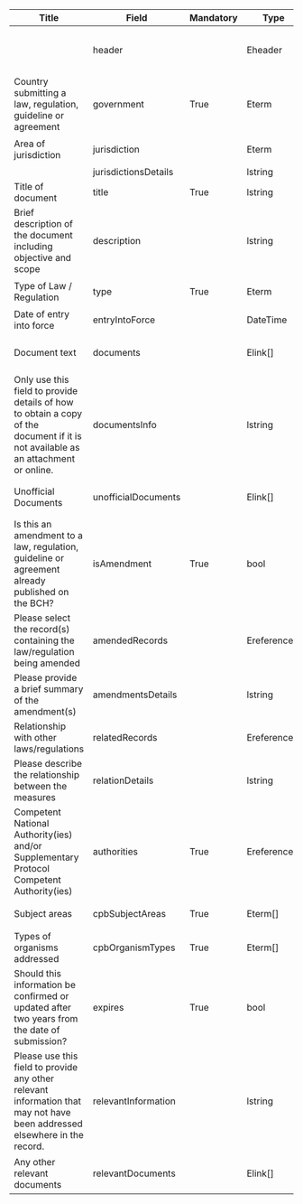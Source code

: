 <table class="schema-table" style="table-layout: fixed; width: 100%;">
  <thead>
    <tr>
      <th>Title</th>
      <th>Field</th>
      <th>Mandatory</th>
      <th>Type</th>
      <th>Example</th>
    </tr>
  </thead>
  <tbody>
    <tr>
      <td></td>
      <td>header</td>
      <td></td>
      <td>Eheader</td>
      <td><code>{ "identifier": "085758D8-C7AC-6AAE-9736-95811AD100DA", "schema": "biosafetyLaw", "languages": [ "en" ] }</code></td>
    </tr>
    <tr>
      <td>Country submitting a law, regulation, guideline or agreement</td>
      <td>government</td>
      <td>True</td>
      <td>Eterm</td>
      <td><code>{ "identifier": "af" }</code></td>
    </tr>
    <tr>
      <td>Area of jurisdiction</td>
      <td>jurisdiction</td>
      <td></td>
      <td>Eterm</td>
      <td><code>{ "identifier": "7437F880-7B12-4F26-AA91-CED37250DD0A" }</code></td>
    </tr>
    <tr>
      <td></td>
      <td>jurisdictionsDetails</td>
      <td></td>
      <td>lstring</td>
      <td></td>
    </tr>
    <tr>
      <td>Title of document</td>
      <td>title</td>
      <td>True</td>
      <td>lstring</td>
      <td><code>{ "en": "Test Title" }</code></td>
    </tr>
    <tr>
      <td>Brief description of the document including objective and scope</td>
      <td>description</td>
      <td></td>
      <td>lstring</td>
      <td><code>{ "en": "<div><!--block-->Test description</div>" }</code></td>
    </tr>
    <tr>
      <td>Type of Law / Regulation</td>
      <td>type</td>
      <td>True</td>
      <td>Eterm</td>
      <td><code>{ "identifier": "57217527-3732-437F-9AD8-45BEF4429FD5" }</code></td>
    </tr>
    <tr>
      <td>Date of entry into force</td>
      <td>entryIntoForce</td>
      <td></td>
      <td>DateTime</td>
      <td><code>2024-09-03</code></td>
    </tr>
    <tr>
      <td>Document text</td>
      <td>documents</td>
      <td></td>
      <td>Elink[]</td>
      <td><code>[ { "url": "https://www.google.com", "name": "Google", "language": "en" } ]</code></td>
    </tr>
    <tr>
      <td>Only use this field to provide details of how to obtain a copy of the document if it is not available as an attachment or online.</td>
      <td>documentsInfo</td>
      <td></td>
      <td>lstring</td>
      <td><code>{ "en": "<div><!--block-->Test description</div>" }</code></td>
    </tr>
    <tr>
      <td>Unofficial Documents</td>
      <td>unofficialDocuments</td>
      <td></td>
      <td>Elink[]</td>
      <td><code>[ { "url": "https://www.google.com", "name": "Google", "language": "en" } ]</code></td>
    </tr>
    <tr>
      <td>Is this an amendment to a law, regulation, guideline or agreement already published on the BCH?</td>
      <td>isAmendment</td>
      <td>True</td>
      <td>bool</td>
      <td><code>True</code></td>
    </tr>
    <tr>
      <td>Please select the record(s) containing the law/regulation being amended</td>
      <td>amendedRecords</td>
      <td></td>
      <td>Ereference[]</td>
      <td><code>[ { "identifier": "7A5D391B-BEC7-30FF-FB73-CD50E6577AA1@2" } ]</code></td>
    </tr>
    <tr>
      <td>Please provide a brief summary of the amendment(s)</td>
      <td>amendmentsDetails</td>
      <td></td>
      <td>lstring</td>
      <td><code>{ "en": "<div><!--block-->Test Summary</div>" }</code></td>
    </tr>
    <tr>
      <td>Relationship with other laws/regulations</td>
      <td>relatedRecords</td>
      <td></td>
      <td>Ereference[]</td>
      <td><code>[ { "identifier": "7A5D391B-BEC7-30FF-FB73-CD50E6577AA1@2" } ]</code></td>
    </tr>
    <tr>
      <td>Please describe the relationship between the measures</td>
      <td>relationDetails</td>
      <td></td>
      <td>lstring</td>
      <td><code>{ "en": "<div><!--block-->Test description</div>" }</code></td>
    </tr>
    <tr>
      <td>Competent National Authority(ies) and/or Supplementary Protocol Competent Authority(ies)</td>
      <td>authorities</td>
      <td>True</td>
      <td>Ereference[]</td>
      <td><code>[ { "identifier": "78AFAA88-47EA-9333-AD6E-C21BCB17DE21@1" } ]</code></td>
    </tr>
    <tr>
      <td>Subject areas</td>
      <td>cpbSubjectAreas</td>
      <td>True</td>
      <td>Eterm[]</td>
      <td><code>[ { "identifier": "1DCBA126-60F1-440D-BBB0-CC9CCC91C283" } ]</code></td>
    </tr>
    <tr>
      <td>Types of organisms addressed</td>
      <td>cpbOrganismTypes</td>
      <td>True</td>
      <td>Eterm[]</td>
      <td><code>[ { "identifier": "65F83475-FBFD-4DCA-9DD8-10FC253A2F84" } ]</code></td>
    </tr>
    <tr>
      <td>Should this information be confirmed or updated after two years from the date of submission?</td>
      <td>expires</td>
      <td>True</td>
      <td>bool</td>
      <td><code>True</code></td>
    </tr>
    <tr>
      <td>Please use this field to provide any other relevant information that may not have been addressed elsewhere in the record.</td>
      <td>relevantInformation</td>
      <td></td>
      <td>lstring</td>
      <td><code>{ "en": "<div><!--block-->Test information</div>" }</code></td>
    </tr>
    <tr>
      <td>Any other relevant documents</td>
      <td>relevantDocuments</td>
      <td></td>
      <td>Elink[]</td>
      <td><code>[ { "url": "https://www.google.com", "name": "Google", "language": "en" } ]</code></td>
    </tr>
  </tbody>
</table>
